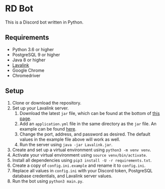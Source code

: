# RD Bot
This is a Discord bot written in Python.

## Requirements
* Python 3.6 or higher
* PostgreSQL 9 or higher
* Java 8 or higher
* [Lavalink](https://github.com/Frederikam/Lavalink)
* Google Chrome
* Chromedriver

## Setup
1. Clone or download the repository.
2. Set up your Lavalink server.
    1. Download the latest `jar` file, which can be found at the bottom of
       [this page](https://github.com/Frederikam/Lavalink).
    2. Add an `application.yml` file in the same directory as the `jar` file.
       An example can be found [here](https://github.com/Frederikam/Lavalink/blob/master/LavalinkServer/application.yml.example).
    3. Change the port, address, and password as desired.
       The default values in the example file above will work as well.
    4. Run the server using `java -jar Lavalink.jar`.
3. Create and set up a virtual environment using `python3 -m venv venv`.
4. Activate your virtual environment using `source venv/bin/activate`.
5. Install all dependencies using `pip3 install -U -r requirements.txt`.
6. Create a copy of `config.ini.example` and rename it to `config.ini`.
7. Replace all values in `config.ini` with your Discord token, PostgreSQL
   database credentials, and Lavalink server values.
8. Run the bot using `python3 main.py`.
